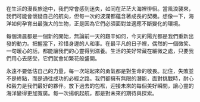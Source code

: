 在生活的漫長旅途中，我們常會感到迷失，如同在茫茫大海裡徘徊。當風浪襲來，我們可能會懷疑自己的航向，但每一次的波瀾都蘊含著成長的契機。想像一下，海洋如何孕育出最強大的生物，正是因為它們必須面對並適應不斷變化的環境。

每個清晨都是一個新的開始，無論前一天的艱辛如何，今天的陽光都是我們重新出發的動力。把握當下，珍惜身邊的人和事。在最平凡的日子裡，偶然的一個微笑、一句暖心的話，都能讓我們的心靈得到滋養。生活的美好常藏在細微之處，只要我們用心去感受，它們就會如繁花般盛開。

永遠不要低估自己的力量，每一次站起來的勇氣都是對生命的敬畏。記住，失敗並不是終點，而是通往成功的必經之路。我們都擁有無限的潛能，面對挑戰時，耐心和毅力是我們最好的夥伴。放下過去的包袱，迎接未來的每個美好瞬間，讓心靈的海洋變得更加寬廣。每一次揚帆起航，都是對未來的期待與探索。